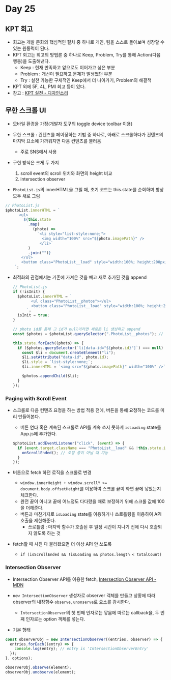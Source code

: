 # Day 25

## KPT 회고

- 회고는 개발 문화의 핵심적인 절차 중 하나로 개인, 팀을 스스로 돌아보며 성장할 수 있는 원동력이 된다.
- KPT 회고는 회고의 방법론 중 하나로 Keep, Problem, Try를 통해 Action(다음 행동)을 도출해낸다.
  - Keep : 현재 만족하고 앞으로도 이어가고 싶은 부분
  - Problem : 개선이 필요하고 문제가 발생했던 부분
  - Try : 실천 가능한 구체적인 Keep에서 더 나아가기, Problem의 해결책
- KPT 외에 5F, 4L, PMI 회고 등이 있다.
- 참고 : [KPT 실전 - 디자인소리](https://www.designsori.com/zero/1157702)

## 무한 스크롤 UI

- 모바일 환경을 가정(개발자 도구의 toggle device toolbar 이용)
- 무한 스크롤 : 컨텐츠를 페이징하는 기법 중 하나로, 아래로 스크롤하다가 컨텐츠의 마지막 요소에 가까워지면 다음 컨텐츠를 불러옴
  - 주로 SNS에서 사용
- 구현 방식은 크게 두 가지

  1. scroll event의 scroll 위치와 화면의 height 비교
  2. intersection observer

- `PhotoList.js`의 innerHTML을 그릴 때, 초기 코드는 this.state를 순회하며 항상 모두 새로 그림

```javascript
// PhotoList.js
$photoList.innerHTML = `
      <ul>
        ${this.state
          .map(
            (photo) =>
              `<li style="list-style:none;">
                <img width="100%" src="${photo.imagePath}" />
               </li>`
          )
          .join("")}
       </ul>
       <button class="PhotoList__load" style="width:100%; height:200px; font-size:30px;">다음 거 요청</button>
    `;
```

- 최적화의 관점에서는 기존에 가져온 것을 빼고 새로 추가된 것을 append

  ```javascript
  // PhotoList.js
  if (!isInit) {
    $photoList.innerHTML = `
          <ul class="PhotoList__photos"></ul>
          <button class="PhotoList__load" style="width:100%; height:200px; font-size:30px;">다음 거 요청</button>
        `;
    isInit = true;
  }

  // photo id를 통해 그 id가 null이라면 새로운 li 생성하고 append
  const $photos = $photoList.querySelector(".PhotoList__photos"); // 현재 PhotoList 컴포넌트에 있는 photos 배열

  this.state.forEach((photo) => {
    if ($photos.querySelector(`li[data-id="${photo.id}"]`) === null) {
      const $li = document.createElement("li");
      $li.setAttribute("data-id", photo.id);
      $li.style = `list-style:none;`;
      $li.innerHTML = `<img src="${photo.imagePath}" width="100%" />`;

      $photos.appendChild($li);
    }
  });
  ```

### Paging with Scroll Event

- 스크롤로 다음 컨텐츠 요청을 하는 방법 적용 전에, 버튼을 통해 요청하는 코드를 미리 만들어본다.

  - 버튼 연타 혹은 계속된 스크롤로 API를 계속 쏘지 못하게 `isLoading` state를 App.js에 추가한다.

  ```javascript
  $photoList.addEventListener("click", (event) => {
    if (event.target.className === "PhotoList__load" && !this.state.isLoading) {
      onScrollEnded(); // 로딩 중이 아닐 때 가능
    }
  });
  ```

- 버튼으로 fetch 하던 로직을 스크롤로 변경

  - `window.innerHeight + window.scrollY >= document.body.offsetHeight`를 이용하여 스크롤 끝이 화면 끝에 닿았는지 체크한다.
  - 완전 끝이 아니고 끝에 어느정도 다다랐을 때로 보정하기 위해 스크롤 값에 100을 더해준다.
  - 버튼과 마찬가지로 `isLoading` state를 이용하거나 쓰로틀링을 이용하여 API 호출을 제한해준다.
    - 쓰로틀링 : 마지막 함수가 호출된 후 일정 시간이 지나기 전에 다시 호출되지 않도록 하는 것

- fetch할 때 사진 다 불러왔으면 더 이상 API 안 쓰도록

  - `if (isScrollEnded && !isLoading && photos.length < totalCount) `

### Intersection Observer

- Intersection Observer API를 이용한 fetch, [Intersection Observer API - MDN](https://developer.mozilla.org/ko/docs/Web/API/Intersection_Observer_API)
- `new IntersectionObserver` 생성자로 observer 객체를 만들고 상황에 따라 observer의 내장함수 `observe`, `unonserve`로 요소를 감시한다.

  - `IntersectionObserver`의 첫 번째 인자로는 닿음에 따르는 callback을, 두 번째 인자로는 option 객체를 넣는다.

- 기본 형태

```javascript
const observerObj = new IntersectionObserver((entries, observer) => {
  entries.forEach((entry) => {
    console.log(entry); // entry is 'IntersectionObserverEntry'
  });
}, options);

observerObj.observe(element);
observerObj.unobserve(element);
```
